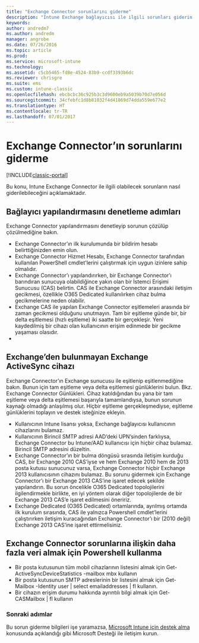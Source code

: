 ```yaml
---
title: "Exchange Connector sorunlarını giderme"
description: "Intune Exchange bağlayıcısı ile ilgili sorunları giderin."
keywords: 
author: andredm7
ms.author: andredm
manager: angrobe
ms.date: 07/26/2016
ms.topic: article
ms.prod: 
ms.service: microsoft-intune
ms.technology: 
ms.assetid: c5cb5465-fd8e-4524-83b9-ccdf3393b6dc
ms.reviewer: chrisgre
ms.suite: ems
ms.custom: intune-classic
ms.openlocfilehash: ebcbcbc36c925b3c3d9600eb9a5039b70d7e056d
ms.sourcegitcommit: 34cfebfc1d8b81032f4d41869d74dda559e677e2
ms.translationtype: HT
ms.contentlocale: tr-TR
ms.lasthandoff: 07/01/2017
---
```

# <a name="troubleshoot-the-exchange-connector"></a>Exchange Connector’ın sorunlarını giderme

[!INCLUDE[classic-portal](../includes/classic-portal.md)]

Bu konu, Intune Exchange Connector ile ilgili olabilecek sorunların nasıl giderilebileceğini açıklamaktadır.

## <a name="steps-for-checking-the-connector-configuration"></a>Bağlayıcı yapılandırmasını denetleme adımları 

Exchange Connector yapılandırmasını denetleyip sorunun çözülüp çözülmediğine bakın.

- Exchange Connector’ın ilk kurulumunda bir bildirim hesabı belirttiğinizden emin olun.
- Exchange Connector Hizmet Hesabı, Exchange Connector tarafından kullanılan PowerShell cmdlet'lerini çalıştırmak için uygun izinlere sahip olmalıdır.
- Exchange Connector’ı yapılandırırken, bir Exchange Connector’ı barındıran sunucuya olabildiğince yakın olan bir İstemci Erişimi Sunucusu (CAS) belirtin. CAS ile Exchange Connector arasındaki iletişim gecikmesi, özellikle O365 Dedicated kullanılırken cihaz bulma gecikmelerine neden olabilir.
- Exchange CAS ile yapılan Exchange Connector eşitlemeleri arasında bir zaman gecikmesi olduğunu unutmayın. Tam bir eşitleme günde bir, bir delta eşitlemesi (hızlı eşitleme) iki saatte bir gerçekleşir. Yeni kaydedilmiş bir cihazı olan kullanıcının erişim edinmede bir gecikme yaşaması olasıdır.
- 
## <a name="exchange-activesync-device-not-discovered-from-exchange"></a>Exchange’den bulunmayan Exchange ActiveSync cihazı
Exchange Connector’ın Exchange sunucusu ile eşitlenip eşitlenmediğine bakın. Bunun için tam eşitleme veya delta eşitlemesi günlüklerini bulun. Bkz. Exchange Connector Günlükleri. Cihaz katıldığından bu yana bir tam eşitleme veya delta eşitlemesi başarıyla tamamlandıysa, bunun sorunun kaynağı olmadığı anlaşılmış olur. Hiçbir eşitleme gerçekleşmediyse, eşitleme günlüklerini toplayın ve destek isteğinize ekleyin.

- Kullanıcının Intune lisansı yoksa, Exchange bağlayıcısı kullanıcının cihazlarını bulamaz.
- Kullanıcının Birincil SMTP adresi AAD’deki UPN’sinden farklıysa, Exchange Connector bu Intune/AAD kullanıcısı için hiçbir cihaz bulamaz. Birincil SMTP adresini düzeltin.
- Exchange Connector’ın bir bulma döngüsü sırasında iletişim kurduğu CAS, bir Exchange 2010 CAS’iyse ve hem Exchange 2010 hem de 2013 posta kutusu sunucunuz varsa, Exchange Connector hiçbir Exchange 2013 kullanıcısının cihazını bulamaz. Bu sorunu gidermek için Exchange Connector’ı bir Exchange 2013 CAS’ine işaret edecek şekilde yapılandırın.  Bu sorun öncelikle O365 Dedicated topolojilerini ilgilendirmekle birlikte, en iyi yöntem olarak diğer topolojilerde de bir Exchange 2013 CAS’e işaret edilmesini öneririz.
- Exchange Dedicated (O365 Dedicated) ortamlarında, ayrılmış ortamda ilk kurulum sırasında, CAS ile yalnızca Powershell cmdlet’lerini çalıştırırken iletişim kuracağından Exchange Connector’ı bir (2010 değil) Exchange 2013 CAS’ine işaret ettirmelisiniz.


## <a name="using-powershell-to-get-more-data-on-exchange-connector-issues"></a>Exchange Connector sorunlarına ilişkin daha fazla veri almak için Powershell kullanma
- Bir posta kutusunun tüm mobil cihazlarının listesini almak için Get-ActiveSyncDeviceStatistics -mailbox mbx kullanın
- Bir posta kutusunun SMTP adreslerinin bir listesini almak için Get-Mailbox -Identity user | select emailaddresses | fl kullanın.
- Bir cihazın erişim durumu hakkında ayrıntılı bilgi almak için Get-CASMailbox <upn> | fl kullanın

### <a name="next-steps"></a>Sonraki adımlar
Bu sorun giderme bilgileri işe yaramazsa, [Microsoft Intune için destek alma](how-to-get-support-for-microsoft-intune.md) konusunda açıklandığı gibi Microsoft Desteği ile iletişim kurun.
